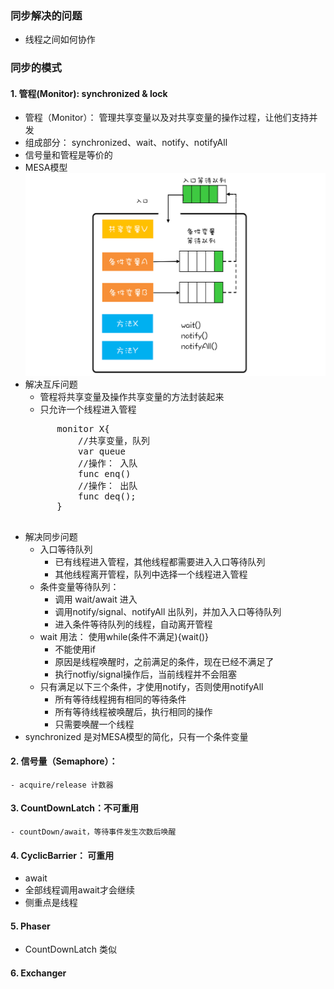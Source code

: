 ### 同步解决的问题
- 线程之间如何协作

### 同步的模式
#### 1. 管程(Monitor): synchronized & lock
- 管程（Monitor）： 管理共享变量以及对共享变量的操作过程，让他们支持并发
- 组成部分： synchronized、wait、notify、notifyAll
- 信号量和管程是等价的
- MESA模型
    ![image](images/monitor.png)
- 解决互斥问题
    - 管程将共享变量及操作共享变量的方法封装起来
    - 只允许一个线程进入管程
    <pre>
        monitor X{
            //共享变量，队列
            var queue
            //操作： 入队
            func enq()
            //操作： 出队
            func deq();
        }
    </pre>
- 解决同步问题
    - 入口等待队列
        - 已有线程进入管程，其他线程都需要进入入口等待队列
        - 其他线程离开管程，队列中选择一个线程进入管程
    - 条件变量等待队列：
        - 调用 wait/await 进入
        - 调用notify/signal、notifyAll 出队列，并加入入口等待队列
        - 进入条件等待队列的线程，自动离开管程
    - wait 用法： 使用while(条件不满足){wait()}
        - 不能使用if
        - 原因是线程唤醒时，之前满足的条件，现在已经不满足了
        - 执行notfiy/signal操作后，当前线程并不会阻塞
    - 只有满足以下三个条件，才使用notify，否则使用notifyAll
        - 所有等待线程拥有相同的等待条件
        - 所有等待线程被唤醒后，执行相同的操作
        - 只需要唤醒一个线程
- synchronized 是对MESA模型的简化，只有一个条件变量 



#### 2. 信号量（Semaphore）：
    - acquire/release 计数器
    
#### 3. CountDownLatch：不可重用
    - countDown/await，等待事件发生次数后唤醒
    
#### 4. CyclicBarrier： 可重用
- await 
- 全部线程调用await才会继续
- 侧重点是线程

#### 5. Phaser
- CountDownLatch 类似
        
#### 6. Exchanger
